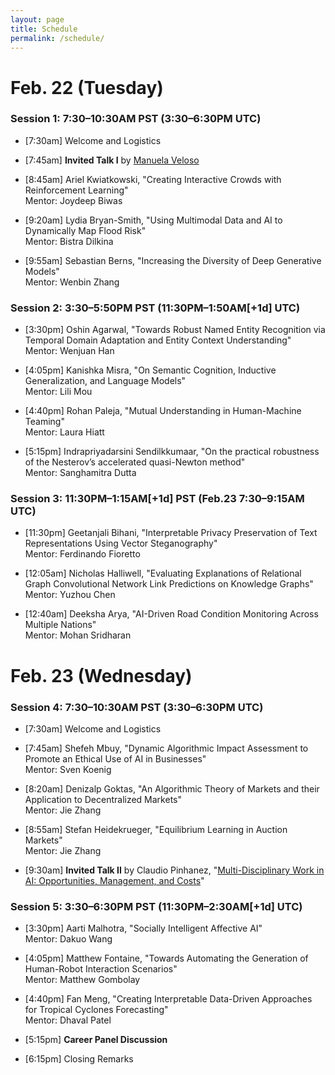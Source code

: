 ```yaml
---
layout: page
title: Schedule
permalink: /schedule/
---
```


# Feb. 22 (Tuesday)

### Session 1: 7:30–10:30AM PST (3:30–6:30PM UTC)

- [7:30am] Welcome and Logistics

- [7:45am] **Invited Talk I** by [Manuela Veloso](http://www.cs.cmu.edu/~mmv/)

- [8:45am] Ariel Kwiatkowski, "Creating Interactive Crowds with Reinforcement Learning" \
Mentor: Joydeep Biwas

- [9:20am] Lydia Bryan-Smith, "Using Multimodal Data and AI to Dynamically Map Flood Risk" \
Mentor: Bistra Dilkina

- [9:55am] Sebastian Berns, "Increasing the Diversity of Deep Generative Models" \
Mentor: Wenbin Zhang

### Session 2: 3:30–5:50PM PST (11:30PM–1:50AM[+1d] UTC)

- [3:30pm] Oshin Agarwal, "Towards Robust Named Entity Recognition via Temporal Domain Adaptation and Entity Context Understanding" \
Mentor: Wenjuan Han

- [4:05pm] Kanishka Misra, "On Semantic Cognition, Inductive Generalization, and Language Models" \
Mentor: Lili Mou

- [4:40pm] Rohan Paleja, "Mutual Understanding in Human-Machine Teaming" \
Mentor: Laura Hiatt

- [5:15pm] Indrapriyadarsini Sendilkkumaar, "On the practical robustness of the Nesterov’s accelerated quasi-Newton method" \
Mentor: Sanghamitra Dutta

### Session 3: 11:30PM–1:15AM[+1d] PST (Feb.23 7:30–9:15AM UTC)

- [11:30pm] Geetanjali Bihani, "Interpretable Privacy Preservation of Text Representations Using Vector Steganography" \
Mentor: Ferdinando Fioretto

- [12:05am] Nicholas Halliwell, "Evaluating Explanations of Relational Graph Convolutional Network Link Predictions on Knowledge Graphs" \
Mentor: Yuzhou Chen

- [12:40am] Deeksha Arya, "AI-Driven Road Condition Monitoring Across Multiple Nations" \
Mentor: Mohan Sridharan


# Feb. 23 (Wednesday)

### Session 4: 7:30–10:30AM PST (3:30–6:30PM UTC)

- [7:30am] Welcome and Logistics

- [7:45am] Shefeh Mbuy, "Dynamic Algorithmic Impact Assessment to Promote an Ethical Use of AI in Businesses" \
Mentor: Sven Koenig

- [8:20am] Denizalp Goktas, "An Algorithmic Theory of Markets and their Application to Decentralized Markets" \
Mentor: Jie Zhang

- [8:55am] Stefan Heidekrueger, "Equilibrium Learning in Auction Markets" \
Mentor: Jie Zhang

- [9:30am] **Invited Talk II** by Claudio Pinhanez, "[Multi-Disciplinary Work in AI: Opportunities, Management, and Costs](../speakers/talk2)"

### Session 5: 3:30–6:30PM PST (11:30PM–2:30AM[+1d] UTC)

- [3:30pm] Aarti Malhotra, "Socially Intelligent Affective AI" \
Mentor: Dakuo Wang

- [4:05pm] Matthew Fontaine, "Towards Automating the Generation of Human-Robot Interaction Scenarios" \
Mentor: Matthew Gombolay

- [4:40pm] Fan Meng, "Creating Interpretable Data-Driven Approaches for Tropical Cyclones Forecasting" \
Mentor: Dhaval Patel

- [5:15pm] **Career Panel Discussion**

- [6:15pm] Closing Remarks
